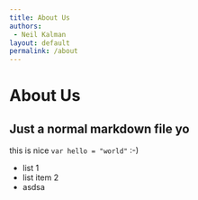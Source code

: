 ```yaml
---
title: About Us
authors:
 - Neil Kalman
layout: default
permalink: /about
---
```


# About Us

## Just a normal markdown file yo

this is nice `var hello = "world"` :-)

- list 1
- list item 2
- asdsa
